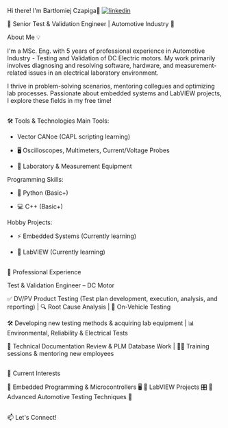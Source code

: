 Hi there! I'm Bartłomiej Czapiga👋
  <a href="https://www.linkedin.com/in/bartlomiej-czapiga" rel="BartlomiejCzapiga">
    <img src="https://i.sstatic.net/gVE0j.png" alt="linkedin">
  </a>

🚗 Senior Test & Validation Engineer | Automotive Industry 🔬




About Me 💡

I'm a MSc. Eng. with 5 years of professional experience in Automotive Industry - Testing and Validation of DC Electric motors. My work primarily involves diagnosing and resolving software, hardware, and measurement-related issues in an electrical laboratory environment.

I thrive in problem-solving scenarios, mentoring collegues and optimizing lab processes. Passionate about embedded systems and LabVIEW projects, I explore these fields in my free time!


##
🛠️ Tools & Technologies
Main Tools:

- Vector CANoe (CAPL scripting learning)

- 🖥️ Oscilloscopes, Multimeters, Current/Voltage Probes

- 🔬 Laboratory & Measurement Equipment <br />


Programming Skills:

- 🐍 Python (Basic+)

- 💻 C++ (Basic+)

Hobby Projects:

- ⚡ Embedded Systems (Currently learning)
  
- 🔧 LabVIEW (Currently learning)
  

##
💼 Professional Experience  


Test & Validation Engineer – DC Motor

✅ DV/PV Product Testing (Test plan development, execution, analysis, and reporting) | 🔍 Root Cause Analysis | 🚗 On-Vehicle Testing

🛠️ Developing new testing methods & acquiring lab equipment | 📊 Environmental, Reliability & Electrical Tests

📜 Technical Documentation Review & PLM Database Work | 👨‍🏫 Training sessions & mentoring new employees
##
##
🚀 Current Interests

🔹 Embedded Programming & Microcontrollers 🖥️
🔹 LabVIEW Projects 🎛️
🔹 Advanced Automotive Testing Techniques 🚗

##
📫 Let's Connect!
